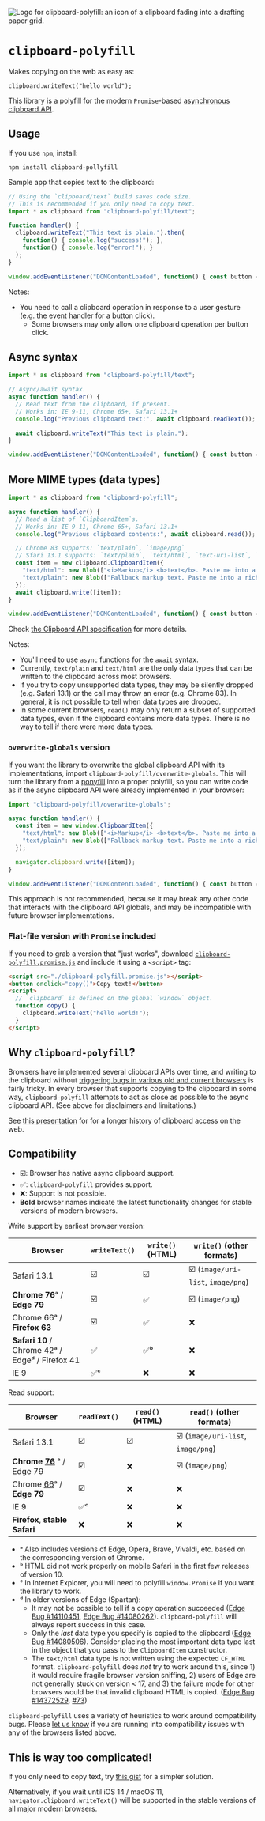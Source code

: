 ![Logo for clipboard-polyfill: an icon of a clipboard fading into a drafting paper grid.](clipboard-polyfill-logo.svg)

# `clipboard-polyfill`

Makes copying on the web as easy as:

    clipboard.writeText("hello world");

This library is a polyfill for the modern `Promise`-based [asynchronous clipboard API](https://www.w3.org/TR/clipboard-apis/#async-clipboard-api).

## Usage

If you use `npm`, install:

```shell
npm install clipboard-pollyfill
```

Sample app that copies text to the clipboard:

```js
// Using the `clipboard/text` build saves code size.
// This is recommended if you only need to copy text.
import * as clipboard from "clipboard-polyfill/text";

function handler() {
  clipboard.writeText("This text is plain.").then(
    function() { console.log("success!"); },
    function() { console.log("error!"); }
  );
}

window.addEventListener("DOMContentLoaded", function() { const button = document.createElement("button"); button.textContent = "Copy"; button.addEventListener("click", handler); document.body.appendChild(button); });
```

Notes:

- You need to call a clipboard operation in response to a user gesture (e.g. the event handler for a button click).
  - Some browsers may only allow one clipboard operation per button click.

## Async syntax

```js
import * as clipboard from "clipboard-polyfill/text";

// Async/await syntax.
async function handler() {
  // Read text from the clipboard, if present.
  // Works in: IE 9-11, Chrome 65+, Safari 13.1+
  console.log("Previous clipboard text:", await clipboard.readText());

  await clipboard.writeText("This text is plain.");
}

window.addEventListener("DOMContentLoaded", function() { const button = document.createElement("button"); button.textContent = "Copy"; button.addEventListener("click", handler); document.body.appendChild(button); });
```

## More MIME types (data types)

```js
import * as clipboard from "clipboard-polyfill";

async function handler() {
  // Read a list of `ClipboardItem`s.
  // Works in: IE 9-11, Chrome 65+, Safari 13.1+
  console.log("Previous clipboard contents:", await clipboard.read());

  // Chrome 83 supports: `text/plain`, `image/png`
  // Sfari 13.1 supports: `text/plain`, `text/html`, `text-uri-list`, `image/png`
  const item = new clipboard.ClipboardItem({
    "text/html": new Blob(["<i>Markup</i> <b>text</b>. Paste me into a rich text editor."], { type: "text/html" }),
    "text/plain": new Blob(["Fallback markup text. Paste me into a rich text editor."], { type: "text/plain" })
  });
  await clipboard.write([item]);
}

window.addEventListener("DOMContentLoaded", function() { const button = document.createElement("button"); button.textContent = "Copy"; button.addEventListener("click", handler); document.body.appendChild(button); });
```

Check [the Clipboard API specification](https://www.w3.org/TR/clipboard-apis/#clipboard-interface) for more details.

Notes:

- You'll need to use `async` functions for the `await` syntax.
- Currently, `text/plain` and `text/html` are the only data types that can be written to the clipboard across most browsers.
- If you try to copy unsupported data types, they may be silently dropped (e.g. Safari 13.1) or the call may throw an error (e.g. Chrome 83). In general, it is not possible to tell when data types are dropped.
- In some current browsers, `read()` may only return a subset of supported data types, even if the clipboard contains more data types. There is no way to tell if there were more data types.

### `overwrite-globals` version

If you want the library to overwrite the global clipboard API with its implementations, import `clipboard-polyfill/overwrite-globals`. This will turn the library from a [ponyfill](https://ponyfill.com/) into a proper polyfill, so you can write code as if the async clipboard API were already implemented in your browser:

```js
import "clipboard-polyfill/overwrite-globals";

async function handler() {
  const item = new window.ClipboardItem({
    "text/html": new Blob(["<i>Markup</i> <b>text</b>. Paste me into a rich text editor."], { type: "text/html" }),
    "text/plain": new Blob(["Fallback markup text. Paste me into a rich text editor."], { type: "text/plain" })
  });

  navigator.clipboard.write([item]);
}

window.addEventListener("DOMContentLoaded", function() { const button = document.createElement("button"); button.textContent = "Copy"; button.addEventListener("click", handler); document.body.appendChild(button); });
```

This approach is not recommended, because it may break any other code that interacts with the clipboard API globals, and may be incompatible with future browser implementations.

### Flat-file version with `Promise` included

If you need to grab a version that "just works", download [`clipboard-polyfill.promise.js`](https://github.com/lgarron/clipboard-polyfill/releases/latest/download/clipboard-polyfill.promise.js) and include it using a `<script>` tag:

```html
<script src="./clipboard-polyfill.promise.js"></script>
<button onclick="copy()">Copy text!</button>
<script>
  // `clipboard` is defined on the global `window` object.
  function copy() {
    clipboard.writeText("hello world!");
  }
</script>
```

## Why `clipboard-polyfill`?

Browsers have implemented several clipboard APIs over time, and writing to the clipboard without [triggering bugs in various old and current browsers](https://github.com/lgarron/clipboard-polyfill/blob/master/experiment/Conclusions.md) is fairly tricky. In every browser that supports copying to the clipboard in some way, `clipboard-polyfill` attempts to act as close as possible to the async clipboard API. (See above for disclaimers and limitations.)

See [this presentation](https://docs.google.com/presentation/d/1Ix2rYi67hbZoIQsd85kspkUPLi8Q-PZopy_AtfafHW0) for for a longer history of clipboard access on the web.

## Compatibility

- ☑️: Browser has native async clipboard support.
- ✅: `clipboard-polyfill` provides support.
- ❌: Support is not possible.
- **Bold** browser names indicate the latest functionality changes for stable versions of modern browsers.

Write support by earliest browser version:

| Browser | `writeText()` | `write()` (HTML) | `write()` (other formats) |
|-|-|-|-|
| Safari 13.1 | ☑️ | ☑️ | ☑️ (`image/uri-list`, `image/png`) |
| **Chrome 76**ᵃ / **Edge 79** | ☑️ | ✅ | ☑️ (`image/png`) |
| Chrome 66ᵃ / **Firefox 63** | ☑️ | ✅ | ❌ |
| **Safari 10** / Chrome 42ᵃ / Edgeᵈ / Firefox 41 | ✅ | ✅ᵇ | ❌ |
| IE 9 | ✅ᶜ | ❌ | ❌ |

Read support:

| Browser | `readText()` | `read()` (HTML) | `read()` (other formats) |
|-|-|-|-|
| Safari 13.1 | ☑️ | ☑️ | ☑️ (`image/uri-list`, `image/png`) |
| **Chrome [76](https://web.dev/image-support-for-async-clipboard/)** ᵃ / Edge 79 | ☑️ | ❌ | ☑️ (`image/png`) |
| Chrome [66](https://developers.google.com/web/updates/2018/03/clipboardapi)ᵃ / **Edge 79** | ☑️ | ❌ | ❌ |
| IE 9 | ✅ᶜ | ❌ | ❌ |
| **Firefox**, **stable Safari** | ❌ | ❌ | ❌ |

- ᵃ Also includes versions of Edge, Opera, Brave, Vivaldi, etc. based on the corresponding version of Chrome.
- ᵇ HTML did not work properly on mobile Safari in the first few releases of version 10.
- ᶜ In Internet Explorer, you will need to polyfill `window.Promise` if you want the library to work.
- ᵈ In older versions of Edge (Spartan):
  - It may not be possible to tell if a copy operation succeeded ([Edge Bug #14110451](https://developer.microsoft.com/en-us/microsoft-edge/platform/issues/14110451/), [Edge Bug #14080262](https://developer.microsoft.com/en-us/microsoft-edge/platform/issues/14080262/)). `clipboard-polyfill` will always report success in this case.
  - Only the _last_ data type you specify is copied to the clipboard ([Edge Bug #14080506](https://developer.microsoft.com/en-us/microsoft-edge/platform/issues/14080506/)). Consider placing the most important data type last in the object that you pass to the `ClipboardItem` constructor.
  - The `text/html` data type is not written using the expected `CF_HTML` format. `clipboard-polyfill` does *not* try to work around this, since 1) it would require fragile browser version sniffing, 2) users of Edge are not generally stuck on version < 17, and 3) the failure mode for other browsers would be that invalid clipboard HTML is copied. ([Edge Bug #14372529](https://developer.microsoft.com/en-us/microsoft-edge/platform/issues/14372529/), [#73](https://github.com/lgarron/clipboard-polyfill/issues/73))

`clipboard-polyfill` uses a variety of heuristics to work around compatibility bugs. Please [let us know](https://github.com/lgarron/clipboard-polyfill/issues/new) if you are running into compatibility issues with any of the browsers listed above.

## This is way too complicated!

If you only need to copy text, try [this gist](https://gist.github.com/lgarron/d1dee380f4ed9d825ca7) for a simpler solution.

Alternatively, if you wait until iOS 14 / macOS 11, `navigator.clipboard.writeText()` will be supported in the stable versions of all major modern browsers.
